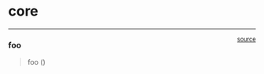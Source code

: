 # core


<!-- WARNING: THIS FILE WAS AUTOGENERATED! DO NOT EDIT! -->

------------------------------------------------------------------------

<a
href="https://github.com/RyanLWhite/lc-nbdev/blob/master/lc_nbdev/core.py#L9"
target="_blank" style="float:right; font-size:smaller">source</a>

### foo

>  foo ()
